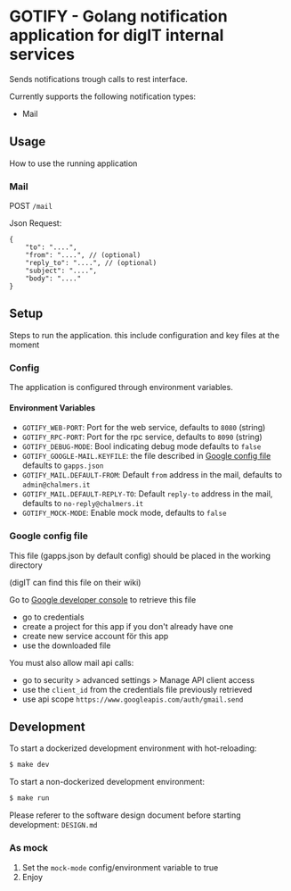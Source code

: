 # GOTIFY - Golang notification application for digIT internal services

Sends notifications trough calls to rest interface.

Currently supports the following notification types:
* Mail

## Usage
How to use the running application

### Mail
POST `/mail`

Json Request:
```json5
{
    "to": "....",
    "from": "....", // (optional)
    "reply_to": "....", // (optional)
    "subject": "....",
    "body": "...."
}
```

## Setup
Steps to run the application.
this include configuration and key files at the moment

### Config
The application is configured through  environment variables.

#### Environment Variables
* `GOTIFY_WEB-PORT`: Port for the web service, defaults to `8080` (string)
* `GOTIFY_RPC-PORT`: Port for the rpc service, defaults to `8090` (string)
* `GOTIFY_DEBUG-MODE`: Bool indicating debug mode defaults to `false`
* `GOTIFY_GOOGLE-MAIL.KEYFILE`: the file described in [Google config file](#google-config-file) defaults 
to `gapps.json`
* `GOTIFY_MAIL.DEFAULT-FROM`: Default `from` address in the mail, defaults to `admin@chalmers.it`
* `GOTIFY_MAIL.DEFAULT-REPLY-TO`: Default `reply-to` address in the mail, defaults to `no-reply@chalmers.it`
* `GOTIFY_MOCK-MODE`: Enable mock mode, defaults to `false`

### Google config file
This file (gapps.json by default config) should be placed in the working directory

(digIT can find this file on their wiki)


Go to [Google developer console](https://console.developers.google.com) to retrieve this file

* go to credentials
* create a project for this app if you don't already have one
* create new service account för this app
* use the downloaded file


You must also allow mail api calls:

* go to security > advanced settings > Manage API client access
* use the `client_id` from the credentials file previously retrieved
* use api scope `https://www.googleapis.com/auth/gmail.send`

## Development
To start a dockerized development environment with hot-reloading:
```bash
$ make dev
```

To start a non-dockerized development environment:
```bash
$ make run
```

Please referer to the software design document before starting development: `DESIGN.md`

### As mock
1. Set the `mock-mode` config/environment variable to true
2. Enjoy
